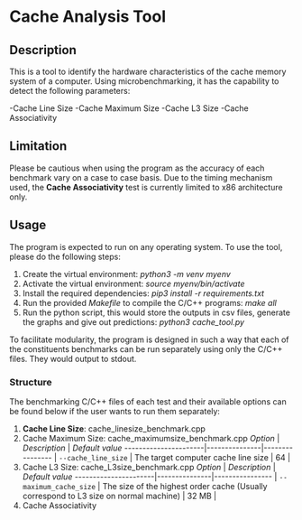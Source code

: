 # Cache Analysis Tool

## Description
This is a tool to identify the hardware characteristics of the cache memory system of a computer. Using microbenchmarking, it has the capability to detect the following parameters:

-Cache Line Size
-Cache Maximum Size
-Cache L3 Size
-Cache Associativity

## Limitation

Please be cautious when using the program as the accuracy of each benchmark vary on a case to case basis. Due to the timing mechanism used, the **Cache Associativity** test is currently limited to x86 architecture only.

## Usage

The program is expected to run on any operating system. To use the tool, please do the following steps:

1. Create the virtual environment: *python3 -m venv myenv*
2. Activate the virtual environment: *source myenv/bin/activate*
3. Install the required dependencies: *pip3 install -r requirements.txt*
4. Run the provided *Makefile* to compile the C/C++ programs: *make all*
5. Run the python script, this would store the outputs in csv files, generate the graphs and give out predictions: *python3 cache_tool.py*

To facilitate modularity, the program is designed in such a way that each of the constituents benchmarks can be run separately using only the C/C++ files. They would output to stdout.

### Structure
The benchmarking C/C++ files of each test and their available options can be found below if the user wants to run them separately:

1. **Cache Line Size**: cache_linesize_benchmark.cpp
2. Cache Maximum Size: cache_maximumsize_benchmark.cpp 
*Option*              | *Description* | *Default value*
----------------------|---------------|----------------
| `--cache_line_size`           | The target computer cache line size | 64               |
3. Cache L3 Size: cache_L3size_benchmark.cpp
*Option*              | *Description* | *Default value*
----------------------|---------------|----------------
| `--maximum_cache_size`           | The size of the highest order cache (Usually correspond to L3 size on normal machine)   | 32 MB               |
4. Cache Associativity 


